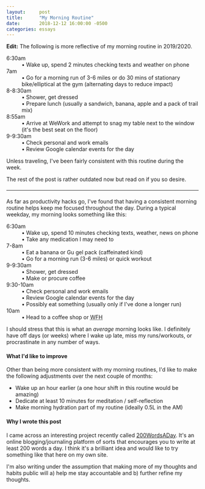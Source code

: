 ```yaml
---
layout:     post
title:      "My Morning Routine"
date:       2018-12-12 16:00:00 -0500
categories: essays
---
```


<strong>Edit:</strong> The following is more reflective of my morning routine in 2019/2020.

<dl class="timeline">
  <dt>6:30am</dt>
  <dd>
    &bull; Wake up, spend 2 minutes checking texts and weather on phone<br />
  </dd>

  <dt>7am</dt>
  <dd>
    &bull; Go for a morning run of 3-6 miles or do 30 mins of stationary bike/elliptical at the gym (alternating days to reduce impact)
  </dd>

  <dt>8-8:30am</dt>
  <dd>
    &bull; Shower, get dressed<br />
    &bull; Prepare lunch (usually a sandwich, banana, apple and a pack of trail mix)<br />
  </dd>

  <dt>8:55am</dt>
  <dd>
    &bull; Arrive at WeWork and attempt to snag my table next to the window (it's the best seat on the floor)<br />
  </dd>

  <dt>9-9:30am</dt>
  <dd>
    &bull; Check personal and work emails<br />
    &bull; Review Google calendar events for the day<br />
  </dd>
</dl>

Unless traveling, I've been fairly consistent with this routine during the week.

The rest of the post is rather outdated now but read on if you so desire.

<hr style="margin: 20px 0;" />

As far as productivity hacks go, I've found that having a consistent morning routine
helps keep me focused throughout the day. During a typical weekday, my morning looks
something like this:

<dl class="timeline">
  <dt>6:30am</dt>
  <dd>
    &bull; Wake up, spend 10 minutes checking texts, weather, news on phone<br />
    &bull; Take any medication I may need to
  </dd>

  <dt>7-8am</dt>
  <dd>
    &bull; Eat a banana or Gu gel pack (caffeinated kind)<br />
    &bull; Go for a morning run (3-6 miles) or quick workout
  </dd>

  <dt>9-9:30am</dt>
  <dd>
    &bull; Shower, get dressed<br />
    &bull; Make or procure coffee
  </dd>

  <dt>9:30-10am</dt>
  <dd>
    &bull; Check personal and work emails<br />
    &bull; Review Google calendar events for the day<br />
    &bull; Possibly eat something (usually only if I've done a longer run)
  </dd>

  <dt>10am</dt>
  <dd>
    &bull; Head to a coffee shop or <abbr title="Work From Home">WFH</abbr>
  </dd>
</dl>

I should stress that this is what an *average* morning looks like. I definitely
have off days (or weeks) where I wake up late, miss my runs/workouts, or
procrastinate in any number of ways.

#### What I'd like to improve

Other than being more consistent with my morning routines, I'd like to make the
following adjustments over the next couple of months:

- Wake up an hour earlier (a one hour shift in this routine would be amazing)
- Dedicate at least 10 minutes for meditation / self-reflection
- Make morning hydration part of my routine (ideally 0.5L in the AM)

#### Why I wrote this post

I came across an interesting project recently called [200WordsADay](https://200wordsaday.com).
It's an online blogging/journaling platform of sorts that encourages you to write
at least 200 words a day. I think it's a brilliant idea and would like to try something like
that here on my own site.

I'm also writing under the assumption that making more of my thoughts and habits public will
a) help me stay accountable and b) further refine my thoughts.
